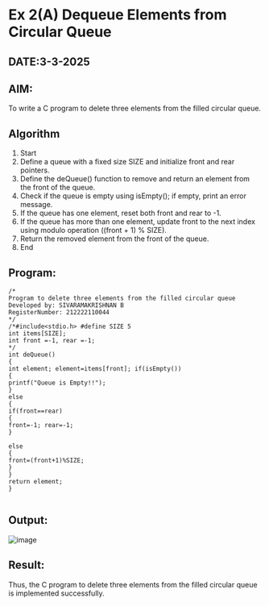 # Ex 2(A) Dequeue Elements from Circular Queue
## DATE:3-3-2025
## AIM:
To write a C program to delete three elements from the filled circular queue.

## Algorithm
1. 	Start
2.	Define a queue with a fixed size SIZE and initialize front and rear pointers.
3.	Define the deQueue() function to remove and return an element from the front of the queue.
4.	Check if the queue is empty using isEmpty(); if empty, print an error message.
5.	If the queue has one element, reset both front and rear to -1.
6.	If the queue has more than one element, update front to the next index using modulo operation ((front + 1) % SIZE).
7.	Return the removed element from the front of the queue.
8.	End 

## Program:
```
/*
Program to delete three elements from the filled circular queue
Developed by: SIVARAMAKRISHNAN B
RegisterNumber: 212222110044
*/
/*#include<stdio.h> #define SIZE 5
int items[SIZE];
int front =-1, rear =-1;
*/
int deQueue()
{
int element; element=items[front]; if(isEmpty())
{
printf("Queue is Empty!!");
}
else
{
if(front==rear)
{
front=-1; rear=-1;
}
 
else
{
front=(front+1)%SIZE;
}
}
return element;
}


```

## Output:
![image](https://github.com/user-attachments/assets/fe19b2eb-7ea0-487e-b3d6-f90ba13d925e)



## Result:
Thus, the C program to delete three elements from the filled circular queue is implemented successfully.
